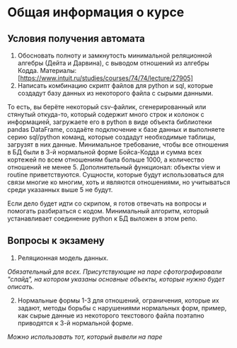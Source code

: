 # Общая информация о курсе

## Условия получения автомата

1. Обосновать полноту и замкнутость минимальной реляционной алгебры (Дейта и Дарвина), с выводом отношений из алгебры Кодда. Материалы: [https://www.intuit.ru/studies/courses/74/74/lecture/27905]
2. Написать комбинацию скрипт файлов для python и sql, которые создадут базу данных из некоторого файла с сырыми данными. 

То есть, вы берёте некоторый csv-файлик, сгенерированный или стянутый откуда-то, который содержит много строк и колонок с информацией, загружаете его в python в виде объекта библиотеки pandas DataFrame, создаёте подключение к базе данных и выполняете серию sql/python команд, которые создадут необходимые таблицы, загрузят в них данные. Минимальное требование, чтобы все отношения в БД были в 3-й нормальной форме Бойса-Кодда и сумма всех кортежей по всем отношениям была больше 1000, а количество отношений не менее 5. Дополнительный функционал: объекты view и routine приветствуются. Сущности, которые будут использоваться для связи многие ко многим, хоть и являются отношениями, но учитываться среди указанных выше 5 не будут.

Если дело будет идти со скрипом, я готов отвечать на вопросы и помогать разбираться с кодом. Минимальный алгоритм, который устанавливает соединение python к БД выложен в этом репо.

## Вопросы к экзамену

1. Реляционная модель данных. 

*Обязательный для всех. Присутствующие на паре сфотографировали "слайд", на котором указаны основные объекты, которые нужно будет описать.*

2. Нормальные формы 1-3 для отношений, ограничения, которые их задают, методы борьбы с нарушениями нормальных форм, пример, как сырые данные из некоторого текстового файла поэтапно приводятся к 3-й нормальной форме.

*Можно использовать тот, который вывели на паре*
